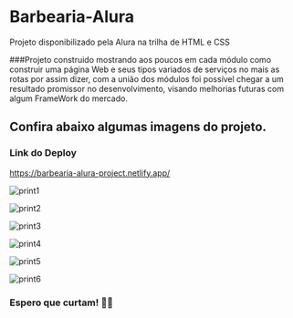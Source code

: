# Barbearia-Alura
Projeto disponibilizado pela Alura na trilha de HTML e CSS

###Projeto construido mostrando aos poucos em cada módulo como construir uma página Web e seus tipos variados de serviços no mais as rotas por assim dizer, com a união dos módulos foi possível chegar a um resultado promissor no desenvolvimento, visando melhorias futuras com algum FrameWork do mercado. 

## Confira abaixo algumas imagens do projeto.

### Link do Deploy
https://barbearia-alura-project.netlify.app/

![print1](https://user-images.githubusercontent.com/78483210/217274779-cada5c9c-120f-4a2b-9ec7-d68e6ae514b0.png)

![print2](https://user-images.githubusercontent.com/78483210/217274791-309ac1a9-4eba-4024-93fc-912596b9d6b1.png)

![print3](https://user-images.githubusercontent.com/78483210/217274795-ab5c68fc-104c-4736-9800-753a6de890ad.png)

![print4](https://user-images.githubusercontent.com/78483210/217274799-b6c79d31-34a7-468f-83d3-e00bfea81481.png)

![print5](https://user-images.githubusercontent.com/78483210/217274804-ffffd6b0-c00b-432f-93f4-bd929843dfcc.png)

![print6](https://user-images.githubusercontent.com/78483210/217274808-90c4981a-bd6b-4ded-8cf0-9f2f5c674dfc.png)

### Espero que curtam! 🚀🚀
